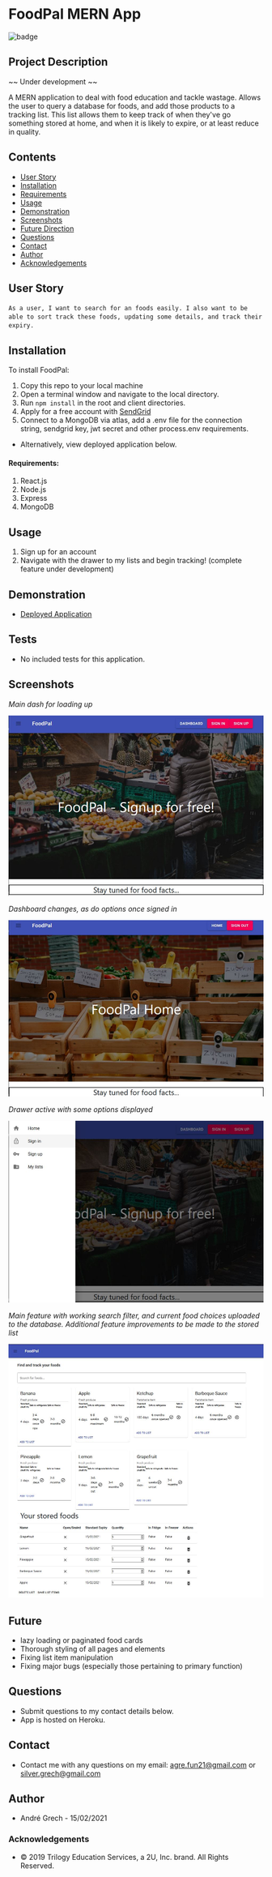 # FoodPal MERN App

![badge](https://img.shields.io/badge/License-mit-green.svg)<br />

## Project Description

~~ Under development ~~

A MERN application to deal with food education and tackle wastage. Allows the user to query a database for foods, and add those products to a tracking list. This list allows them to keep track of when they've go something stored at home, and when it is likely to expire, or at least reduce in quality.

## Contents

- [User Story](#user-story)
- [Installation](#installation)
- [Requirements](#requirements)
- [Usage](#usage)
- [Demonstration](#demonstration)
- [Screenshots](#screenshots)
- [Future Direction](#future)
- [Questions](<#questions-(FAQ)>)
- [Contact](#contact)
- [Author](#authors)
- [Acknowledgements](#acknowledgements)

## User Story

`As a user, I want to search for an foods easily. I also want to be able to sort track these foods, updating some details, and track their expiry.`

## Installation

To install FoodPal:

1. Copy this repo to your local machine
2. Open a terminal window and navigate to the local directory.
3. Run `npm install` in the root and client directories.
4. Apply for a free account with [SendGrid](https://signup.sendgrid.com/)
5. Connect to a MongoDB via atlas, add a .env file for the connection string, sendgrid key, jwt secret and other process.env requirements.

- Alternatively, view deployed application below.

#### Requirements:

1. React.js
2. Node.js
3. Express
4. MongoDB

## Usage

1. Sign up for an account
2. Navigate with the drawer to my lists and begin tracking! (complete feature under development)

## Demonstration

- [Deployed Application](https://food-pal-v1.herokuapp.com/)

## Tests

- No included tests for this application.

## Screenshots

_Main dash for loading up_

![](./public/images/landing.JPG)

_Dashboard changes, as do options once signed in_

![](./public/images/home.JPG)

_Drawer active with some options displayed_

![](./public/images/drawer.JPG)

_Main feature with working search filter, and current food choices uploaded to the database. Additional feature improvements to be made to the stored list_

![](./public/images/development.JPG)

## Future

- lazy loading or paginated food cards
- Thorough styling of all pages and elements
- Fixing list item manipulation
- Fixing major bugs (especially those pertaining to primary function)

## Questions

- Submit questions to my contact details below.
- App is hosted on Heroku.

## Contact

- Contact me with any questions on my email: agre.fun21@gmail.com or silver.grech@gmail.com

## Author

- Andr&eacute; Grech - 15/02/2021

### Acknowledgements

- © 2019 Trilogy Education Services, a 2U, Inc. brand. All Rights Reserved.
